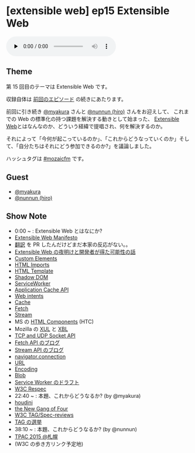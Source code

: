 # [extensible web] ep15 Extensible Web

<audio preload="none" src="https://files.mozaic.fm/mozaic-ep15.mp3" controls></audio>


## Theme

第 15 回目のテーマは Extensible Web です。

収録自体は [前回のエピソード](http://mozaic.fm/post/108439721723/14-whatwg) の続きにあたります。

前回に引き続き [@myakura](https://twitter.com/myakura) さんと [@nunnun (hiro)](https://twitter.com/nunnun) さんをお迎えして、 これまでの Web の標準化の持つ課題を解決する動きとして始まった、 [Extensible Web](http://t.umblr.com/redirect?z=https%3A%2F%2Fextensiblewebmanifesto.org%2F&t=MDEwMjcwZjY4OGY1OGNjNjUyMjAzNGFmODYxZDFjYzJkZDNjOTczZSw2MzlZMGxWUg%3D%3D)とはなんなのか、どういう経緯で提唱され、何を解決するのか。

それによって「今何が起こっているのか」、「これからどうなっていくのか」そして、「自分たちはそれにどう参加できるのか?」を議論しました。

ハッシュタグは [#mozaicfm](https://twitter.com/search?q=mozaicfm&src=hash) です。


## Guest

- [@myakura](https://twitter.com/myakura)
- [@nunnun (hiro)](https://twitter.com/nunnun)


## Show Note

- 0:00 ~ : Extensible Web とはなにか?
 - [Extensible Web Manifesto](http://t.umblr.com/redirect?z=https%3A%2F%2Fextensiblewebmanifesto.org%2F&t=MDEwMjcwZjY4OGY1OGNjNjUyMjAzNGFmODYxZDFjYzJkZDNjOTczZSw2MzlZMGxWUg%3D%3D)
 - [翻訳](http://t.umblr.com/redirect?z=https%3A%2F%2Fgithub.com%2Fextensibleweb%2Fmanifesto%2Fpull%2F3&t=ZTdiYWY0NDJkNWVhYzU4NTBlNTdlMjVmNmMyN2I1YzNkZGRjZGVhMCw2MzlZMGxWUg%3D%3D) を PR したんだけどまだ本家の反応がない。。
 - [Extensible Web の夜明けと開発者が得た可能性の話](http://t.umblr.com/redirect?z=http%3A%2F%2Fjxck.hatenablog.com%2Fentry%2Fextendthewebforward&t=MDY2NGNiZTRhYTAyOTRiYjJhZDdkZDJlNWY4OTJkZWZjMzkwMWFiNyw2MzlZMGxWUg%3D%3D)
 - [Custom Elements](http://t.umblr.com/redirect?z=http%3A%2F%2Fw3c.github.io%2Fwebcomponents%2Fspec%2Fcustom%2F&t=NWQ4MGEwOTA5M2QzNjRkYzQxYWY5NmFmZjRhNTc2ZTZlZjhiMzQyMyw2MzlZMGxWUg%3D%3D)
 - [HTML Imports](http://t.umblr.com/redirect?z=http%3A%2F%2Fw3c.github.io%2Fwebcomponents%2Fspec%2Fimports%2F&t=NGZjZjQzMTRmMThkOTI0MTgwNGFiNmQxZTg0MjIyYmYzZWI2YTY1Nyw2MzlZMGxWUg%3D%3D)
 - [HTML Template](http://t.umblr.com/redirect?z=https%3A%2F%2Fhtml.spec.whatwg.org%2Fmultipage%2Fscripting.html%23the-template-element&t=YzM1MDc3Y2FmNjQ1NmJmMGU1MTM5MDRjMDA2M2I4ZTIyM2ZlY2I1ZSw2MzlZMGxWUg%3D%3D)
 - [Shadow DOM](http://t.umblr.com/redirect?z=http%3A%2F%2Fw3c.github.io%2Fwebcomponents%2Fspec%2Fshadow%2F&t=YjBkZmVhOTI1OTBlMTZiNDZmZjgwNmE1ODcyMmExMTI0ZTg3MTZhYSw2MzlZMGxWUg%3D%3D)
 - [ServiceWorker](http://t.umblr.com/redirect?z=http%3A%2F%2Fwww.w3.org%2FTR%2Fservice-workers%2F&t=YmIzZDk2MzhkN2M4YzgyZGVlN2Y1MDllYTMyNzlhZDVhZWQ1OWZmZSw2MzlZMGxWUg%3D%3D)
 - [Application Cache API](http://t.umblr.com/redirect?z=http%3A%2F%2Fwww.w3.org%2FTR%2Fhtml5%2Fbrowsers.html%23offline&t=NmUxYjY3MzA1NTUyY2YwYTZjNDIzMzQyZjQzZjcwNjAwNjQxNTFjOCw2MzlZMGxWUg%3D%3D)
 - [Web intents](http://t.umblr.com/redirect?z=http%3A%2F%2Fwww.w3.org%2FTR%2Fweb-intents%2F&t=MjQzZWYzYWM3YjgyMWQ2NTkwYjU4MmNjNWNhMGQ0ZDEyNzA4YTZkNSw2MzlZMGxWUg%3D%3D)
 - [Cache](http://t.umblr.com/redirect?z=http%3A%2F%2Fwww.w3.org%2FTR%2Fservice-workers%2F%23cache-objects&t=MDVjNWU3YjJmNjhlMDY5YzgxYmNhNjU5ZTU0YTYyYWUyOWFlNWExNiw2MzlZMGxWUg%3D%3D)
 - [Fetch](http://t.umblr.com/redirect?z=https%3A%2F%2Ffetch.spec.whatwg.org%2F&t=YTBjNzY2NWQyZWM1M2IzOWZiZGEwMjhjYTgwNWJlODhlNDg5N2YxNSw2MzlZMGxWUg%3D%3D)
 - [Stream](http://t.umblr.com/redirect?z=https%3A%2F%2Fstreams.spec.whatwg.org%2F&t=OThlYzhlOTBkZmYzYTQ3Y2M4MzdiOWUwMGQwZjU2Y2M1OTcxOGExNiw2MzlZMGxWUg%3D%3D)
 - MS の [HTML Components](http://t.umblr.com/redirect?z=http%3A%2F%2Fmsdn.microsoft.com%2Fen-us%2Flibrary%2Fms531018.aspx&t=NmNiNTg3NThiOGQ2OTJhZjVmY2Y4Y2VhNzcyZjZkZTE4YjA5OTExOCw2MzlZMGxWUg%3D%3D) (HTC)
 - Mozilla の [XUL](http://t.umblr.com/redirect?z=https%3A%2F%2Fdeveloper.mozilla.org%2Fja%2Fdocs%2FXUL&t=ZjFlZWQzNzFjM2VmNzJkMjliMDcyYTdhY2JlZjA1NDRiMmMxMjg3Ziw2MzlZMGxWUg%3D%3D) と [XBL](http://t.umblr.com/redirect?z=https%3A%2F%2Fdeveloper.mozilla.org%2Fja%2Fdocs%2FXBL&t=NGZmYjFhODQ2NDhhNTg5YmU0MGJiNmE4NDJhOGFmZjBhY2VhYTY0MSw2MzlZMGxWUg%3D%3D)
 - [TCP and UDP Socket API](http://t.umblr.com/redirect?z=http%3A%2F%2Fwww.w3.org%2FTR%2Fraw-sockets%2F&t=MjQ5ZWQzYTY2NTNhOTg4OTcwMjNjZmFhNWJlNjA3NjNmODNiY2I0Miw2MzlZMGxWUg%3D%3D)
 - [Fetch API のブログ](http://t.umblr.com/redirect?z=http%3A%2F%2Fjxck.hatenablog.com%2Fentry%2Fwhatwg-fetch&t=M2UyZjMwMWY2ZjE2MTUyOTk3NmIzMzA2NmFjYzg1M2NhYTg5ODQ2OSw2MzlZMGxWUg%3D%3D)
 - [Stream API のブログ](http://t.umblr.com/redirect?z=http%3A%2F%2Fjxck.hatenablog.com%2Fentry%2Fwhatwg-stream&t=MTg0ZmEwNzhmNDk1OWVjMTc0YjAxZDBhODZjMzMxYjcxMjI3YjYxYyw2MzlZMGxWUg%3D%3D)
 - [navigator.connection](http://t.umblr.com/redirect?z=https%3A%2F%2Fdeveloper.mozilla.org%2Fen-US%2Fdocs%2FWeb%2FAPI%2FNetworkInformation.connection&t=YzJlNGI3NDcwOTgxMTgwOTU0NWZjZjZmZTlhYWU5ODU1ZGFlOTYwMiw2MzlZMGxWUg%3D%3D)
 - [URL](http://t.umblr.com/redirect?z=https%3A%2F%2Furl.spec.whatwg.org&t=NTJkNDFkMGRkNGU1MDFkZmYzMGZlYTdjMWNkZTE0NWI1NThkMWM3Miw2MzlZMGxWUg%3D%3D)
 - [Encoding](http://t.umblr.com/redirect?z=https%3A%2F%2Fencoding.spec.whatwg.org%2F&t=MDk1N2I0Mjg5Nzg4MzljNzU4N2MzMDQ2OGQ4OWJiZjA5ZGEzNjMzMSw2MzlZMGxWUg%3D%3D)
 - [Blob](http://t.umblr.com/redirect?z=https%3A%2F%2Fdeveloper.mozilla.org%2Fja%2Fdocs%2FDOM%2FBlob&t=OTY5ODJlN2JhYWNhMzQ5ZjIzNjZmNDljOTdhNWRmMjk5ZmQyNTRiMCw2MzlZMGxWUg%3D%3D)
 - [Service Worker のドラフト](http://t.umblr.com/redirect?z=http%3A%2F%2Fwww.w3.org%2FTR%2Fservice-workers%2F&t=YmIzZDk2MzhkN2M4YzgyZGVlN2Y1MDllYTMyNzlhZDVhZWQ1OWZmZSw2MzlZMGxWUg%3D%3D)
 - [W3C Respec](http://t.umblr.com/redirect?z=http%3A%2F%2Fwww.w3.org%2Frespec%2F&t=OGIwZWNjNDkxNzczNDM3MTEwMTY0NzkzYTFjZmQyMGU2OTA1MjIzOSw2MzlZMGxWUg%3D%3D)
- 22:40 ~ : 本題、これからどうなるか? (by @myakura)
 - [houdini](http://t.umblr.com/redirect?z=http%3A%2F%2Flists.w3.org%2FArchives%2FPublic%2Fpublic-houdini%2F&t=OGQ3NTdjNWViYjU3Mjc4MmVkY2Y4ZTJhMDc0ZGI3Yzk2MjJlOWUzZCw2MzlZMGxWUg%3D%3D)
 - [the New Gang of Four](http://t.umblr.com/redirect?z=https%3A%2F%2Fbriankardell.wordpress.com%2F2012%2F12%2F07%2Fthe-new-gang-of-four%2F&t=NTUwMDk5YzFjY2MzZjE2NmMxNjZkMjhkZWEyNDQyNTc4MTQyNTY2Miw2MzlZMGxWUg%3D%3D)
 - [W3C TAG/Spec-reviews](http://t.umblr.com/redirect?z=https%3A%2F%2Fgithub.com%2Fw3ctag%2Fspec-reviews&t=OTBlYTMyZWJjY2I0ZmViMDU5YzY4NzRlNGJkN2I4MmIyY2E3N2YxNSw2MzlZMGxWUg%3D%3D)
 - [TAG の選挙](http://t.umblr.com/redirect?z=http%3A%2F%2Fwww.w3.org%2Fblog%2Fnews%2Farchives%2F4304&t=MmJhNGE1Mjg5M2E0ZjI3OGUyODFhMWU2ZmMzZmUyOTc2MDZjNjYzNiw2MzlZMGxWUg%3D%3D)
- 38:10 ~ : 本題、これからどうなるか? (by @nunnun)
 - [TPAC 2015 @札幌](http://t.umblr.com/redirect?z=http%3A%2F%2Fwww.w3.org%2F2015%2F11%2FTPAC%2F&t=MWQzMWQxZjNkZTViYzQ3ZDBlNWRjZWY1NDgxMjVmMzE2MDc4YmE4NCw2MzlZMGxWUg%3D%3D)
 - (W3C の歩き方リンク予定地)
